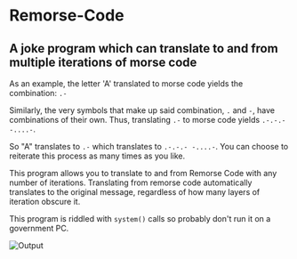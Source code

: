# Remorse-Code

## A joke program which can translate to and from multiple iterations of morse code

As an example, the letter 'A' translated to morse code yields the combination: `.-`

Similarly, the very symbols that make up said combination, `.` and `-`, have combinations of their own. 
Thus, translating `.-` to morse code yields `.-.-.- -....-`. 

So "A" translates to `.-` which translates to `.-.-.- -....-`. You can choose to reiterate this process as many times as you like.

This program allows you to translate to and from Remorse Code with any number of iterations. Translating from remorse code automatically translates to the original message, regardless of how many layers of iteration obscure it.

This program is riddled with `system()` calls so probably don't run it on a government PC.

![Output](https://cdn.discordapp.com/attachments/405128309069053957/779100521990324234/unknown.png)
